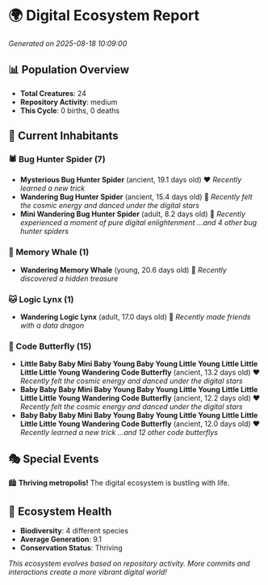 # 🌍 Digital Ecosystem Report
*Generated on 2025-08-18 10:09:00*

## 📊 Population Overview
- **Total Creatures**: 24
- **Repository Activity**: medium
- **This Cycle**: 0 births, 0 deaths

## 👥 Current Inhabitants

### 🕷️ Bug Hunter Spider (7)
- **Mysterious Bug Hunter Spider** (ancient, 19.1 days old) ❤️
  *Recently learned a new trick*
- **Wandering Bug Hunter Spider** (ancient, 15.4 days old) 💚
  *Recently felt the cosmic energy and danced under the digital stars*
- **Mini Wandering Bug Hunter Spider** (adult, 8.2 days old) 💚
  *Recently experienced a moment of pure digital enlightenment*
  *...and 4 other bug hunter spiders*

### 🐋 Memory Whale (1)
- **Wandering Memory Whale** (young, 20.6 days old) 💚
  *Recently discovered a hidden treasure*

### 🐱 Logic Lynx (1)
- **Wandering Logic Lynx** (adult, 17.0 days old) 💛
  *Recently made friends with a data dragon*

### 🦋 Code Butterfly (15)
- **Little Baby Baby Mini Baby Young Baby Young Little Young Little Little Little Little Young Wandering Code Butterfly** (ancient, 13.2 days old) ❤️
  *Recently felt the cosmic energy and danced under the digital stars*
- **Baby Baby Baby Mini Baby Young Baby Young Little Young Little Little Little Little Young Wandering Code Butterfly** (ancient, 12.2 days old) ❤️
  *Recently felt the cosmic energy and danced under the digital stars*
- **Baby Baby Baby Mini Baby Young Baby Young Little Young Little Little Little Little Young Wandering Code Butterfly** (ancient, 12.0 days old) ❤️
  *Recently learned a new trick*
  *...and 12 other code butterflys*

## 🎭 Special Events

🏙️ **Thriving metropolis!** The digital ecosystem is bustling with life.

## 🔬 Ecosystem Health
- **Biodiversity**: 4 different species
- **Average Generation**: 9.1
- **Conservation Status**: Thriving

*This ecosystem evolves based on repository activity. More commits and interactions create a more vibrant digital world!*